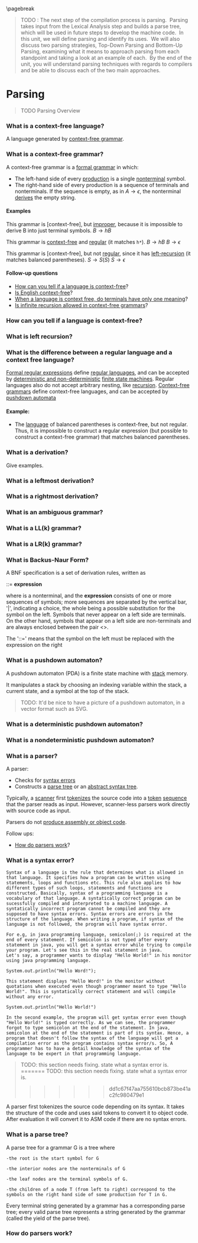 
\pagebreak
>TODO : The next step of the compilation process is parsing.  Parsing takes input from the Lexical Analysis step and builds a parse tree, which will be used in future steps to develop the machine code.  In this unit, we will define parsing and identify its uses.  We will also discuss two parsing strategies, Top-Down Parsing and Bottom-Up Parsing, examining what it means to approach parsing from each standpoint and taking a look at an example of each.  By the end of the unit, you will understand parsing techniques with regards to compilers and be able to discuss each of the two main approaches. 


Parsing
=======
>TODO Parsing Overview
### What is a context-free language?
A language generated by [context-free grammar](#what-is-a-context-free-grammar).

### What is a context-free grammar?
A context-free grammar is a [formal grammar](#what-is-a-grammar) in which:

- The left-hand side of every [production](#what-is-a-production) is a single [nonterminal](#what-is-a-nonterminal) symbol.
- The right-hand side of every production is a sequence of terminals and nonterminals.
If the sequence is empty, as in $A \to \epsilon$, the nonterminal [derives](#what-is-a-derivation) the empty string.

#### Examples
This grammar is [context-free], but [improper](#what-is-an-improper-context-free-grammar), because it is impossible to derive B into just terminal symbols.
$B \to hB$

This grammar is [context-free](#what-is-a-context-free-grammar) and [regular](#what-is-a-regular-grammar) (it matches `h*`).
$B \to hB$
$B \to \epsilon$

This grammar is [context-free], but not [regular](#what-is-a-regular-grammar), since it has [left-recursion](#what-is-left-recursion) (it matches balanced parentheses).
$S \to S (S)$
$S \to \epsilon$

#### Follow-up questions

- [How can you tell if a language is context-free](#how-can-you-tell-if-a-language-is-context-free)?
- [Is English context-free](http://cs.haifa.ac.il/~shuly/teaching/08/nlp/complexity.pdf)?
- [When a language is context free, do terminals have only one meaning](#what-are-the-implications-of-chomskys-hierarchy)?
- [Is infinite recursion allowed in context-free grammars](#what-is-left-recursion)?

### How can you tell if a language is context-free?

### What is left recursion?

### What is the difference between a regular language and a context free language?

[Formal regular expressions](#what-is-a-regular-expression) define [regular languages](#what-is-a-regular-language),
and can be accepted by [deterministic and non-deterministic](#what-is-the-difference-between-deterministic-and-nondeterministic) [finite state machines](#what-is-a-finite-automaton).
Regular languages also do not accept arbitrary nesting, like [recursion](#what-is-recursion).
[Context-free grammars](#what-is-a-context-free-grammar) define context-free languages, and can be accepted by [pushdown automata](#what-is-a-pushdown-automaton) 

#### Example:

- The [language](#what-is-a-language) of balanced parentheses is context-free, but not regular.
Thus, it is impossible to construct a regular expression (but possible to construct a context-free grammar) that matches balanced parentheses.

### What is a derivation?
Give examples.

### What is a leftmost derivation?

### What is a rightmost derivation?

### What is an ambiguous grammar?

### What is a LL(k) grammar?

### What is a LR(k) grammar?

### What is Backus-Naur Form?

A BNF specification is a set of derivation rules, written as

 <symbol> ::= __expression__

where <symbol> is a nonterminal, and the __expression__ consists of one or more sequences of symbols; more sequences are separated by the vertical bar, '|', indicating a choice, the whole being a possible substitution for the symbol on the left.
Symbols that never appear on a left side are terminals.
On the other hand, symbols that appear on a left side are non-terminals and are always enclosed between the pair <>.

The '::=' means that the symbol on the left must be replaced with the expression on the right

### What is a pushdown automaton?
A pushdown automaton (PDA) is a finite state machine with [stack](#what-is-a-stack) memory.

It manipulates a stack by choosing an indexing variable within the stack, a current state, and a symbol at the top of the stack.


> TODO: It'd be nice to have a picture of a pushdown automaton, in a vector format such as SVG.

### What is a deterministic pushdown automaton?

### What is a nondeterministic pushdown automaton?

### What is a parser?
A parser:
- Checks for [syntax errors](#what-is-a-syntax-error)
- Constructs a [parse tree](#what-is-a-parse-tree) or an [abstract syntax tree](#what-is-an-abstract-syntax-tree).

Typically, a [scanner](#what-is-a-scanner) first [tokenizes](#what-is-tokenization) the source code into a [token](#what-is-a-token) [sequence](#what-is-a-sequence) that the parser reads as input.
However, scanner-less parsers work directly with source code as input.

Parsers do not [produce assembly or object code](#what-is-code-generation).

Follow ups:
- [How do parsers work](#how-do-parsers-work)?

### What is a syntax error?

	Syntax of a language is the rule that determines what is allowed in that language. It specifies how a program can be written using statements, loops and functions etc. This rule also applies to how different types of such loops, statements and functions are constructed. Basically, syntax of a programming language is a vocabulary of that language. A syntatically correct program can be sucessfully compiled and interpreted to a machine language. A syntatically incorrect program cannot be compiled and they are supposed to have syntax errors. Syntax errors are errors in the structure of the language. When writing a program, if syntax of the language is not followed, the program will have syntax error.
	
	For e.g, in java programming language, semicolon(;) is required at the end of every statement. If semicolon is not typed after every statement in java, you will get a syntax error while trying to compile your program. Let's see this in the real statement in java.
	Let's say, a programmer wants to display "Hello World!" in his monitor using java programming language.

	System.out.println("Hello Word!");

	This statement displays "Hello Word!" in the monitor without quotations when executed even though programmer meant to type "Hello World!". This is syntatically correct statement and will compile without any error.

	System.out.println("Hello World!")

	In the second example, the program will get syntax error even though "Hello World!" is typed correctly. As we can see, the programmer forgot to type semicolon at the end of the statement. In java, semicolon at the end of the statement is part of its syntax. Hence, a program that doesn't follow the syntax of the language will get a compilation error as the program contains syntax error/s. So, A programmer has to have a detail knowledge of the syntax of the language to be expert in that programming language.

> TODO: this section needs fixing. state what a syntax error is.
=======
> TODO: this section needs fixing.
state what a syntax error is.
>>>>>>> dd1c67f47aa755610bcb873be41ac2fc980479e1

A parser first tokenizes the source code depending on its syntax.
It takes the structure of the code and uses said tokens to convert it to object code.
After evaluation it will convert it to ASM code if there are no syntax errors.

### What is a parse tree?

A parse tree for a grammar G is a tree where

    -the root is the start symbol for G

    -the interior nodes are the nonterminals of G

    -the leaf nodes are the terminal symbols of G.

    -the children of a node T (from left to right) correspond to the symbols on the right hand side of some production for T in G.


Every terminal string generated by a grammar has a corresponding parse tree; every valid parse tree represents a string generated by the grammar (called the yield of the parse tree). 

### How do parsers work?
